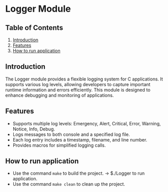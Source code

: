 # Logger Module

## Table of Contents
1. [Introduction](#introduction)
2. [Features](#features)
3. [How to run application](#how_to_run_application)

## Introduction
The Logger module provides a flexible logging system for C applications. It supports various log levels, allowing developers to capture important runtime information and errors efficiently. This module is designed to enhance debugging and monitoring of applications.

## Features
- Supports multiple log levels: Emergency, Alert, Critical, Error, Warning, Notice, Info, Debug.
- Logs messages to both console and a specified log file.
- Each log entry includes a timestamp, filename, and line number.
- Provides macros for simplified logging calls.

## How to run application
- Use the command `make` to build the project. -> $./Logger to run application.
- Use the command `make clean` to clean up the project.
